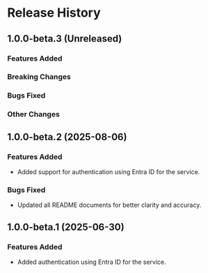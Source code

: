 # Release History

## 1.0.0-beta.3 (Unreleased)

### Features Added

### Breaking Changes

### Bugs Fixed

### Other Changes

## 1.0.0-beta.2 (2025-08-06)

### Features Added

- Added support for authentication using Entra ID for the service.

### Bugs Fixed

- Updated all README documents for better clarity and accuracy.

## 1.0.0-beta.1 (2025-06-30)

### Features Added

- Added authentication using Entra ID for the service.
